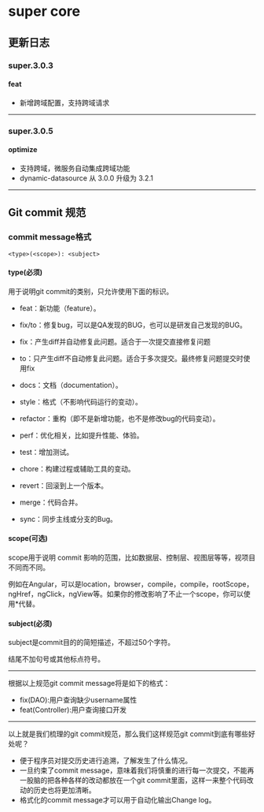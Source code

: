 # super core

## 更新日志

### super.3.0.3

#### feat

- 新增跨域配置，支持跨域请求

---

### super.3.0.5

#### optimize

- 支持跨域，微服务自动集成跨域功能
- dynamic-datasource 从 3.0.0 升级为 3.2.1

---

## Git commit 规范

### commit message格式

``` text
<type>(<scope>): <subject>
```

#### type(必须)

用于说明git commit的类别，只允许使用下面的标识。
          
- feat：新功能（feature）。

- fix/to：修复bug，可以是QA发现的BUG，也可以是研发自己发现的BUG。
- fix：产生diff并自动修复此问题。适合于一次提交直接修复问题
- to：只产生diff不自动修复此问题。适合于多次提交。最终修复问题提交时使用fix

- docs：文档（documentation）。
 
- style：格式（不影响代码运行的变动）。
 
- refactor：重构（即不是新增功能，也不是修改bug的代码变动）。
 
- perf：优化相关，比如提升性能、体验。
 
- test：增加测试。
 
- chore：构建过程或辅助工具的变动。
 
- revert：回滚到上一个版本。
 
- merge：代码合并。
 
- sync：同步主线或分支的Bug。

#### scope(可选)

scope用于说明 commit 影响的范围，比如数据层、控制层、视图层等等，视项目不同而不同。

例如在Angular，可以是location，browser，compile，compile，rootScope， ngHref，ngClick，ngView等。如果你的修改影响了不止一个scope，你可以使用*代替。

#### subject(必须)

subject是commit目的的简短描述，不超过50个字符。

结尾不加句号或其他标点符号。

---

根据以上规范git commit message将是如下的格式：
- fix(DAO):用户查询缺少username属性 
- feat(Controller):用户查询接口开发

---

以上就是我们梳理的git commit规范，那么我们这样规范git commit到底有哪些好处呢？

- 便于程序员对提交历史进行追溯，了解发生了什么情况。
- 一旦约束了commit message，意味着我们将慎重的进行每一次提交，不能再一股脑的把各种各样的改动都放在一个git commit里面，这样一来整个代码改动的历史也将更加清晰。
- 格式化的commit message才可以用于自动化输出Change log。